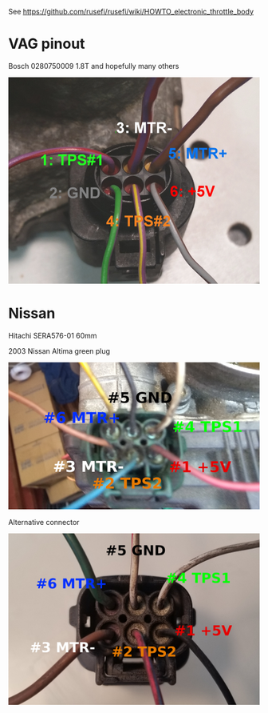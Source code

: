 See https://github.com/rusefi/rusefi/wiki/HOWTO_electronic_throttle_body

# VAG pinout
Bosch 0280750009 1.8T and hopefully many others 

![x](oem_docs/VAG/Bosch_0280750009_pinout.jpg)

# Nissan

Hitachi SERA576-01 60mm

2003 Nissan Altima green plug

![x](oem_docs/Nissan/Hitachi-SERA576-01-2003-Nissan-Altima.png)

Alternative connector

![x](oem_docs/Nissan/Hitachi_60mm_ETB.jpg)
 